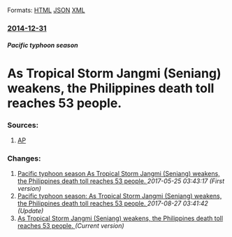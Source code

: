 
Formats: [HTML](/news/2014/12/31/as-tropical-storm-jangmi-seniang-weakens-the-philippines-death-toll-reaches-53-people.html)  [JSON](/news/2014/12/31/as-tropical-storm-jangmi-seniang-weakens-the-philippines-death-toll-reaches-53-people.json)  [XML](/news/2014/12/31/as-tropical-storm-jangmi-seniang-weakens-the-philippines-death-toll-reaches-53-people.xml)  

### [2014-12-31](/news/2014/12/31/index.md)

##### Pacific typhoon season
# As Tropical Storm Jangmi (Seniang) weakens, the Philippines death toll reaches 53 people. 




### Sources:

1. [AP](http://bigstory.ap.org/article/dc32aa3e21ac4e1885ba93eb12efe339/philippine-storm-weakens-leaves-53-dead)

### Changes:

1. [Pacific typhoon season As Tropical Storm Jangmi (Seniang) weakens, the Philippines death toll reaches 53 people. ](/news/2014/12/31/pacific-typhoon-season-pas-tropical-storm-jangmi-seniang-weakens-the-philippines-death-toll-reaches-53-people.md) _2017-05-25 03:43:17 (First version)_
2. [Pacific typhoon season: As Tropical Storm Jangmi (Seniang) weakens, the Philippines death toll reaches 53 people. ](/news/2014/12/31/pacific-typhoon-season-as-tropical-storm-jangmi-seniang-weakens-the-philippines-death-toll-reaches-53-people.md) _2017-08-27 03:41:42 (Update)_
2. [As Tropical Storm Jangmi (Seniang) weakens, the Philippines death toll reaches 53 people. ](/news/2014/12/31/as-tropical-storm-jangmi-seniang-weakens-the-philippines-death-toll-reaches-53-people.md) _(Current version)_
